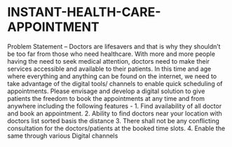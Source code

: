 # INSTANT-HEALTH-CARE-APPOINTMENT
Problem Statement – Doctors are lifesavers and that is why they shouldn’t be too far from those who need healthcare. With more and more people having the need to seek medical attention, doctors need to make their services accessible and available to their patients. In this time and age where everything and anything can be found on the internet, we need to take advantage of the digital tools/ channels to enable quick scheduling of appointments. Please envisage and develop a digital solution to give patients the freedom to book the appointments at any time and from anywhere including the following features - 1. Find availability of all doctor and book an appointment. 2. Ability to find doctors near your location with doctors list sorted basis the distance 3. There shall not be any conflicting consultation for the doctors/patients at the booked time slots. 4. Enable the same through various Digital channels
